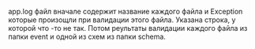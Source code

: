 app.log файл вначале содержит название каждого файла и Exception которые произощли при валидации этого файла. Указана строка, у которой что -то не так. Потом реультаты валидации каждого файла из папки event и одной из схем из папки schema. 
